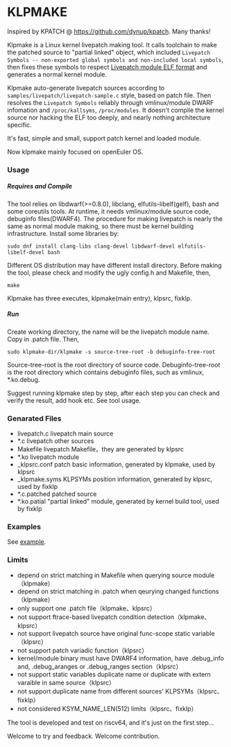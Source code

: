 # KLPMAKE

Inspired by KPATCH @ https://github.com/dynup/kpatch. Many thanks!

Klpmake is a Linux kernel livepatch making tool. It calls toolchain to make the patched source to "partial linked" object, which included `Livepatch Symbols -- non-exported global symbols and non-included local symbols`, then fixes these symbols to respect [Livepatch module ELF format](https://www.kernel.org/doc/html/latest/livepatch/module-elf-format.html) and generates a normal kernel module.

Klpmake auto-generate livepatch sources according to `samples/livepatch/livepatch-sample.c` style, based on patch file. Then resolves the `Livepatch Symbols` reliably through vmlinux/module DWARF infomation and `/proc/kallsyms`, `/proc/modules`. It doesn't compile the kernel source nor hacking the ELF too deeply, and nearly nothing architecture specific.

It's fast, simple and small, support patch kernel and loaded module.

Now klpmake mainly focused on openEuler OS.

### Usage

##### Requires and Compile

The tool relies on libdwarf(>=0.8.0), libclang, elfutils-libelf(gelf), bash and some coreutils tools. At runtime, it needs vmlinux/module source code, debuginfo files(DWARF4). The procedure for making livepatch is nearly the same as normal module making, so there must be kernel building infrastructure. Install some libraries by:

```
sudo dnf install clang-libs clang-devel libdwarf-devel elfutils-libelf-devel bash
```

Different OS distribution may have different install directory. Before making the tool, please check and modify the ugly config.h and Makefile, then,
```
make
```

Klpmake has three executes, klpmake(main entry), klpsrc, fixklp.

##### Run

Create working directory, the name will be the livepatch module name. Copy in .patch file. Then,
```
sudo klpmake-dir/klpmake -s source-tree-root -b debuginfo-tree-root
```
Source-tree-root is the root directory of source code. Debuginfo-tree-root is the root directory which contains debuginfo files, such as vmlinux, *.ko.debug.

Suggest running klpmake step by step, after each step you can check and verify the result, add hook etc. See tool usage.

### Genarated Files

- livepatch.c		livepatch main source
- *.c			    livepatch other sources
- Makefile			livepatch Makefile，they are generated by klpsrc
- *.ko              livepatch module
- _klpsrc.conf      patch basic information, generated by klpmake, used by klpsrc
- _klpmake.syms		KLPSYMs position information, generated by klpsrc, used by fixklp
- *.c.patched       patched source
- *.ko.patial       "partial linked" module, generated by kernel build tool, used by fixklp

### Examples

See [example](example/readme.md).

### Limits

- depend on strict matching in Makefile when querying source module（klpmake）
- depend on strict matching in .patch when qeurying changed functions（klpmake）
- only support one .patch file（klpmake、klpsrc）
- not support ftrace-based livepatch condition detection（klpmake、klpsrc）
- not support livepatch source have original func-scope static variable（klpsrc）
- not support patch variadic function（klpsrc）
- kernel/module binary must have DWARF4 information, have .debug_info and, .debug_aranges or .debug_ranges section（klpsrc）
- not support static variables duplicate name or duplicate with extern varaible in same source（klpsrc）
- not support duplicate name from different sources' KLPSYMs（klpsrc、fixklp）
- not considered KSYM_NAME_LEN(512) limits（klpsrc、fixklp）

The tool is developed and test on riscv64, and it's just on the first step...

Welcome to try and feedback. Welcome contribution.

